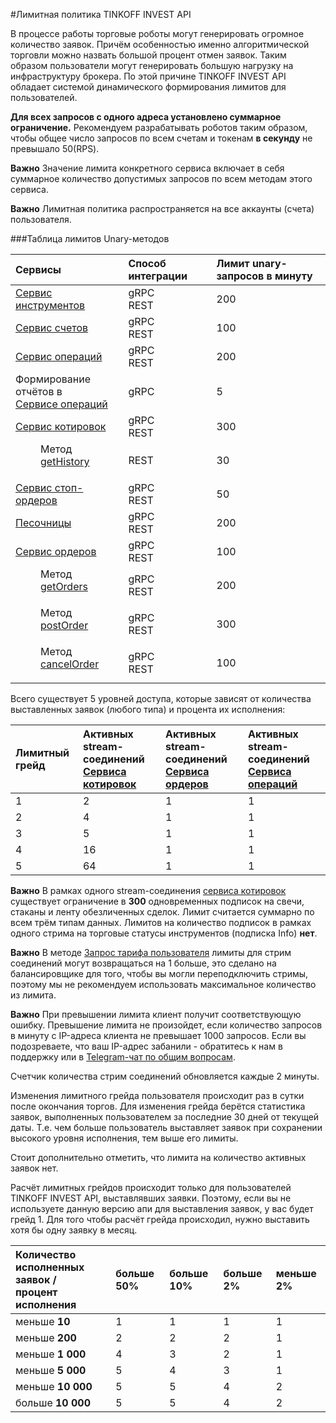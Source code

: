 #Лимитная политика TINKOFF INVEST API

В процессе работы торговые роботы могут генерировать огромное количество заявок. Причём особенностью именно 
алгоритмической торговли можно назвать большой процент отмен заявок. Таким образом пользователи 
могут генерировать большую нагрузку на инфраструктуру брокера. По этой причине TINKOFF INVEST API 
обладает системой динамического формирования лимитов для пользователей.

**Для всех запросов с одного адреса установлено суммарное ограничение.** Рекомендуем разрабатывать роботов таким образом,
чтобы общее число запросов по всем счетам и токенам **в секунду** не превышало 50(RPS).

**Важно** Значение лимита конкретного сервиса включает в себя суммарное количество допустимых запросов по всем методам этого сервиса.

**Важно** Лимитная политика распространяется на все аккаунты (cчета) пользователя.

###Таблица лимитов Unary-методов

| Сервисы                                                                    | Способ интеграции | Лимит unary-запросов в минуту |
|:---------------------------------------------------------------------------|:------------------|:------------------------------|
| [Сервис инструментов](/investAPI/head-instruments/)                        | gRPC<br/>REST     | 200                           |
| [Сервис счетов](/investAPI/head-users/)                                    | gRPC<br/>REST     | 100                           |
| [Сервис операций](/investAPI/head-operations/)                             | gRPC<br/>REST     | 200                           |
| Формирование отчётов в</br>[Сервисе операций](/investAPI/head-operations/) | gRPC              | 5                             |
| [Сервис котировок](/investAPI/head-marketdata/)                            | gRPC<br/>REST     | 300                           |
| <dl><dd> Метод [getHistory](/investAPI/get_history)</dd></dl>              | REST              | 30                            |
| [Сервис стоп-ордеров](/investAPI/head-stoporders/)                         | gRPC<br/>REST     | 50                            |
| [Песочницы](/investAPI/head-sandbox/)                                      | gRPC<br/>REST     | 200                           |
| [Сервис ордеров](/investAPI/head-orders/)                                  | gRPC<br/>REST     | 100                           |
 | <dl><dd> Метод [getOrders](/investAPI/orders#getorders)</dd></dl>         | gRPC<br/>REST     | 200                           |
 | <dl><dd>Метод [postOrder](/investAPI/orders#postorder)     </dd></dl>     | gRPC<br/>REST     | 300                           |
| <dl><dd>  Метод [cancelOrder](/investAPI/orders#cancelorder)    </dd></dl> | gRPC<br/>REST     | 100                           |



Всего существует 5 уровней доступа, которые зависят от количества выставленных заявок (любого типа) и
процента их исполнения:

| Лимитный грейд   | Активных stream-соединений</br>[Сервиса котировок](/investAPI/head-marketdata/) | Активных stream-соединений</br>[Сервиса ордеров](/investAPI/head-orders/) | Активных stream-соединений</br>[Сервиса операций](/investAPI/head-operations/) |
| :-------------   |:--------------------------------------------------------------------------------|:--------------------------------------------------------------------------|:-------------------------------------------------------------------------------|
| 1                | 2                                                                               | 1                                                                         | 1                                                                              |
| 2                | 4                                                                               | 1                                                                         | 1                                                                              |
| 3                | 5                                                                               | 1                                                                         | 1                                                                              |
| 4                | 16                                                                              | 1                                                                         | 1                                                                              |
| 5                | 64                                                                              | 1                                                                         | 1                                                                              |

**Важно** В рамках одного stream-соединения [сервиса котировок](/investAPI/head-marketdata/) существует 
ограничение в **300** одновременных подписок на свечи, стаканы и ленту обезличенных сделок. Лимит считается
суммарно по всем трём типам данных. Лимитов на количество подписок в рамках одного стрима на торговые
статусы инструментов (подписка Info) **нет**.

**Важно** В методе [Запрос тарифа пользователя](https://russianinvestments.github.io/investAPI/users/#getusertariff) лимиты для стрим
соединений могут возвращаться на 1 больше, это сделано на балансировщике для того, чтобы вы могли переподключить стримы,
поэтому мы не рекомендуем использовать максимальное количество из лимита. 

**Важно** При превышении лимита клиент получит соответствующую ошибку. Превышение лимита не произойдет, если количество запросов в минуту с IP-адреса клиента не превышает 1000 запросов. Если вы подозреваете, что ваш IP-адрес забанили - обратитесь к нам в поддержку или в [Telegram-чат по общим вопросам](https://t.me/joinchat/VaW05CDzcSdsPULM).

Счетчик количества стрим соединений обновляется каждые 2 минуты.

Изменения лимитного грейда пользователя происходит раз в сутки после окончания торгов. Для изменения
грейда берётся статистика заявок, выполненных пользователем за последние 30 дней от текущей даты. 
Т.е. чем больше пользователь выставляет заявок при сохранении высокого уровня исполнения, 
тем выше его лимиты.

Стоит дополнительно отметить, что лимита на количество активных заявок нет.

Расчёт лимитных грейдов происходит только для пользователей TINKOFF INVEST API,
выставлявших заявки. Поэтому, если вы не используете данную
версию апи для выставления заявок, у вас будет грейд 1. 
Для того чтобы расчёт грейда происходил, нужно выставить хотя бы одну заявку
в месяц.

| Количество исполненных заявок / </br> процент исполнения | больше 50% | больше 10% | больше 2% | меньше 2% |
|:----------------------------------------------------------| :--------- | :--------- | :--------- | :--------- |
| меньше **10**                                             | 1          | 1          | 1          | 1          | 
| меньше **200**                                            | 2          | 2          | 2          | 1          | 
| меньше **1 000**                                          | 4          | 3          | 2          | 1          | 
| меньше **5 000**                                          | 5          | 4          | 3          | 1          | 
| меньше **10 000**                                         | 5          | 5          | 4          | 2          | 
| больше **10 000**                                         | 5          | 5          | 4          | 2          | 
